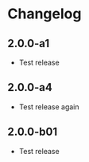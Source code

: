 # Changelog

## 2.0.0-a1

* Test release

## 2.0.0-a4

* Test release again

## 2.0.0-b01

* Test release